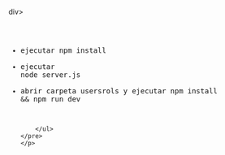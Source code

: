 div>
    <p>
    <pre>
        <ul>
            <li>ejecutar npm install</li>
            <li>ejecutar node server.js</li>
            <li>abrir carpeta usersrols y ejecutar npm install && npm run dev </li>
           
        </ul>
    </pre>
    </p> 
</div>  

